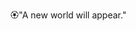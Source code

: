 🏵️"A new world will appear."

<!---
Y4SH1R0/Y4SH1R0 is a ✨ special ✨ repository because its `README.md` (this file) appears on your GitHub profile.
You can click the Preview link to take a look at your changes.
--->
